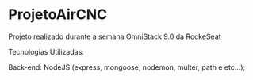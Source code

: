 # ProjetoAirCNC

Projeto realizado durante a semana OmniStack 9.0 da RockeSeat

Tecnologias Utilizadas:

Back-end: NodeJS (express, mongoose, nodemon, multer, path e etc...);
